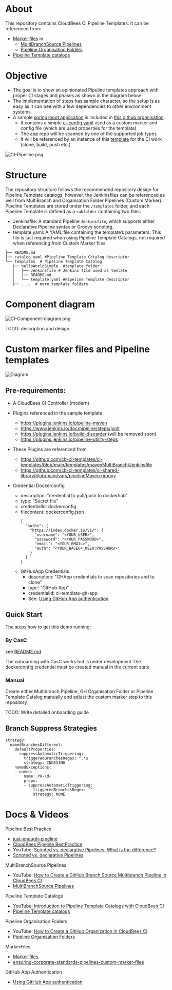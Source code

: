 # About 
This repository contains CloudBees CI Pipeline Templates.
It can be referenced from:

* [Marker files](https://docs.cloudbees.com/docs/cloudbees-ci/latest/pipelines/pipeline-as-code#custom-pac-scripts) in 
  * [MultiBranchSource Pipelines](https://docs.cloudbees.com/docs/cloudbees-ci/latest/pipelines/pipeline-as-code#_multibranch_pipeline_projects)
  * [Pipeline Organisation Folders](https://docs.cloudbees.com/docs/cloudbees-ci/latest/pipelines/pipeline-as-code#_organization_folders)
* [Pipeline Template catalogs](https://docs.cloudbees.com/docs/cloudbees-ci/latest/pipeline-templates-user-guide/)

# Objective

* The goal is to show an opinionated Pipeline templates approach with proper CI stages and phases as shown in the diagram below
* The implementation of steps has sample character, so the setup is as easy as it can bee with a few dependencies to other environment systems
* A sample [spring-boot application](https://github.com/cb-ci-templates/sample-app-spring-boot-maven) is included in [this github organisation](https://github.com/cb-ci-templates):
  * It contains a simple [ci-config.yaml](https://github.com/cb-ci-templates/sample-app-spring-boot-maven/blob/main/ci-config.yaml) used as a custom marker and config file (which are used properties for the template)
  * The app repo will be scanned by one of the supported job types
  * It will be referenced by an instance of this [template](https://github.com/cb-ci-templates/ci-templates/blob/main/templates/mavenMultiBranch/Jenkinsfile) for the CI work (clone, build, push etc.)

![CI-Pipeline.png](images/CI-Pipeline-1.png)

# Structure 
The repository structure follows the recommended repository design for Pipeline Template catalogs, however, the Jenkinsfiles can be referenced as well from MultiBranch and Organisation Folder Pipelines (Custom Marker).
Pipeline Templates are stored under the `/templates` folder, and each Pipeline Template is defined as a `subfolder` containing two files:

* Jenkinsfile: A standard Pipeline `Jenkinsfile`, which supports either Declarative Pipeline syntax or Groovy scripting.
* template.yaml: A YAML file containing the template’s parameters. This file is just required when using Pipeline Template Catalogs, not required when referencing from Custom Marker files

```
├── README.md
├── catalog.yaml #Pipeline Template Catalog descriptor
└── templates  # Pipeline Tenplate Catalog
   ├── helloWorldSimple  #tenplate folder
   │   ├── Jenkinsfile # Jenkins file used as temlate
   │   │── README.md    
   │   └── template.yaml #Pipeline Template descriptor
   ├── ....  # more template folders 

```
# Component diagram
![CI-Component-diagram.png](images/CI-Component-diagram.png)

TODO: description and design

# Custom marker files and Pipeline templates

![Diagram](images/CI-Diagramms-CustomMarkerFiles.svg)

## Pre-requirements:

* A CloudBees CI Controller (modern)
* Plugins referenced in the sample template 
  * https://plugins.jenkins.io/pipeline-maven
  * https://www.jenkins.io/doc/pipeline/steps/junit
  * https://plugins.jenkins.io/build-discarder  (will be removed soon)
  * https://plugins.jenkins.io/pipeline-utility-steps
* These Plugins are referenced from 
  * https://github.com/cb-ci-templates/ci-templates/blob/main/templates/mavenMultiBranch/Jenkinsfile
  * https://github.com/cb-ci-templates/ci-shared-library/blob/main/vars/pipelineMaven.groovy

* Credential Dockerconfig  
  * description: "credential to pull/push to dockerhub"
  * type: "Secret file"
  * credentialId: dockerconfig
  * filecontent: dockerconfig.json
    ```
    {
      "auths": {
        "https://index.docker.io/v1/": {
          "username": "<YOUR_USER>",
          "password": "<YOUR_PASSWORD>",
          "email": "<YOUR_EMAIL>",
          "auth": "<YOUR_BASE64_USER:PASSWORD>"
        }
      }
    }
    ```
  * GitHubApp Credentials
    * description: "GHApp credentials to scan repositories and to clone"
    * type: "GitHub App"
    * credentialId: ci-template-gh-app
    * See:  [Using GitHub App authentication](https://docs.cloudbees.com/docs/cloudbees-ci/latest/traditional-admin-guide/github-app-auth)
 
## Quick Start

The steps how to get this demo running:

### By CasC

see [README.md](casc/README.md)

The onboarding with CasC works but is under development 
The dockerconfig credential must be created manual in the current state 

### Manual

Create either Multibranch Pipeline, GH Organisation Folder or Pipeline Template Catalog manually and adjust the custom marker step to this repository

TODO: Write detailed onboarding guide


##  Branch Suppress Strategies

```
strategy:
  namedBranchesDifferent:
    defaultProperties:
    - suppressAutomaticTriggering:
        triggeredBranchesRegex: ^.*$
        strategy: INDEXING
    namedExceptions:
    - named:
        name: PR-\d+
        props:
        - suppressAutomaticTriggering:
            triggeredBranchesRegex: ''
            strategy: NONE
```

# Docs & Videos

Pipeline Best Practice
* [just-enough-pipeline](https://www.jenkins.io/blog/2021/10/26/just-enough-pipeline/)
* [CloudBees Pipeline BestPractice](https://docs.cloudbees.com/docs/cloudbees-ci/latest/pipelines/pipeline-best-practices)
* YouTube: [Scripted vs. declarative Pipelines: What is the difference?](https://www.youtube.com/watch?v=GJBlskiaRrI=)
* [Scripted vs. declarative Pipelines](https://e.printstacktrace.blog/jenkins-scripted-pipeline-vs-declarative-pipeline-the-4-practical-differences/)

MultiBranchSource Pipelines
* YouTube: [How to Create a GitHub Branch Source Multibranch Pipeline in CloudBees CI](https://www.youtube.com/watch?v=ZWwmh4gqia4)
* [MultiBranchSource Pipelines](https://docs.cloudbees.com/docs/cloudbees-ci/latest/pipelines/pipeline-as-code#_multibranch_pipeline_projects)

Pipeline Template Catalogs
* YouTube: [Introduction to Pipeline Template Catalogs with CloudBees CI](https://www.youtube.com/watch?v=pPwI_kTSCmA)
* [Pipeline Template catalogs](https://docs.cloudbees.com/docs/cloudbees-ci/latest/pipeline-templates-user-guide/)

Pipeline Organisation Folders
* YouTube: [How to Create a GitHub Organization in CloudBees CI](https://www.youtube.com/watch?v=w5YupbQ1vHI)
* [Pipeline Organisation Folders](https://docs.cloudbees.com/docs/cloudbees-ci/latest/pipelines/pipeline-as-code#_organization_folders)

MarkerFiles
* [Marker files](https://docs.cloudbees.com/docs/cloudbees-ci/latest/pipelines/pipeline-as-code#custom-pac-scripts)
* [ensuring-corporate-standards-pipelines-custom-marker-files](https://www.cloudbees.com/blog/ensuring-corporate-standards-pipelines-custom-marker-files)

GitHub App Authentication
* [Using GitHub App authentication](https://docs.cloudbees.com/docs/cloudbees-ci/latest/traditional-admin-guide/github-app-auth)
